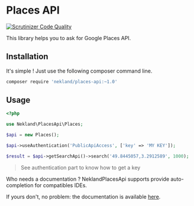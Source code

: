 Places API
==========

[![Scrutinizer Code Quality](https://scrutinizer-ci.com/g/Nekland/PlacesApi/badges/quality-score.png?b=master)](https://scrutinizer-ci.com/g/Nekland/PlacesApi/?branch=master)

This library helps you to ask for Google Places API.

Installation
------------

It's simple ! Just use the following composer command line.

```bash
composer require 'nekland/places-api:~1.0'
```

Usage
-----

```php
<?php

use Nekland\PlacesApi\Places;

$api = new Places();

$api->useAuthentication('PublicApiAccess', ['key' => 'MY KEY']);

$result = $api->getSearchApi()->search('49.8445057,3.2912589', 1000);
```

> See authentication part to know how to get a key

Who needs a documentation ? NeklandPlacesApi supports provide auto-completion for compatibles IDEs.

If yours don't, no problem: the documentation is available [here](docs/index.md).
